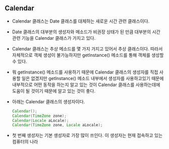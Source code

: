 ## Calendar

- Calendar 클래스는 Date 클래스를 대체하는 새로운 시간 관련 클래스이다.
- Date 클래스의 대부분의 생성자와 메소드가 비권장 상태가 된 만큼
  대부분의 시간 관련 기능을 Calendar 클래스가 가지고 있다.
- Calendar 클래스는 추상 메소드를 몇 가지 가지고 있어서 추상 클래스이다.
  따라서 자체적으로 객체 생성이 불가능하지만
  getInstance() 메소드를 통해 객체를 생성할 수 있다.

- 뭐 getInstance() 메소드를 사용하기 때문에 Calendar 클래스의 생성자를 직접 사용할 일은 없겠지만
  getInstance() 메소드 내부에서 생성자를 사용하고있기 때문에
  내부적으로 어떤 동작을 하는지 알고 있는 것이 Calendar 클래스를 사용하는데에
  도움이 될 것이기 때문에 알고 있는 것이 좋다.

- 아래는 Calendar 클래스의 생성자이다.

  ```java
  Calendar();
  Calendar(TimeZone zone);
  Calendar(Locale aLocale);
  Calendar(TimeZone zone, Locale aLocale);
  ```

- 첫 번째 생성자는 기본 생성자로 가장 많이 쓰인다.
  이 생성자는 현재 접속하고 있는 컴퓨터의 나라

